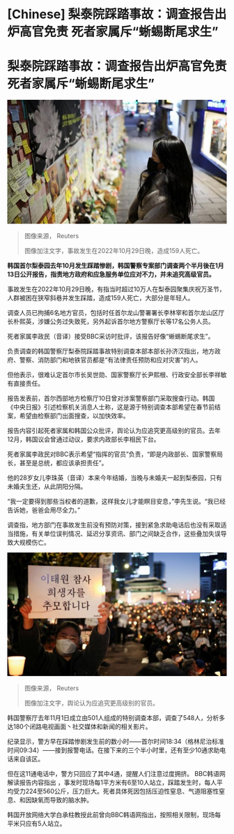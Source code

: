 # [Chinese] 梨泰院踩踏事故：调查报告出炉高官免责 死者家属斥“蜥蜴断尾求生”

#  梨泰院踩踏事故：调查报告出炉高官免责 死者家属斥“蜥蜴断尾求生”


![韩国首尔梨太院踩踏惨剧一处悼念点一位女士闭目致哀（18/12/2022）](_128297056_080002.2022-12-19t075857z_729552103_rc298y9t1bya_rtrmadp_3_christmas-season-southkorea-itaewon.jpg)

> 图像来源，  Reuters
>
> 图像加注文字，事故发生在2022年10月29日晚，造成159人死亡。

**韩国首尔梨泰园去年10月发生踩踏惨剧，韩国警察专案部门调查两个半月後在1月13日公开报告，指责地方政府和应急服务单位应对不力，并未追究高级官员。**

事故发生在2022年10月29日晚，有指当时超过10万人在梨泰园聚集庆祝万圣节，人群被困在狭窄斜巷并发生踩踏，造成159人死亡，大部分是年轻人。

调查人员已拘捕6名地方官员，包括时任首尔龙山警署署长李林宰和首尔龙山区厅长朴熙英，涉嫌公务过失致死，另外起诉首尔地方警察厅长等17名公务人员。

死者家属李政民（音译）接受BBC采访时批评，该报告好像“蜥蜴断尾求生”。

负责调查的韩国警察厅梨泰院踩踏事故特别调查本部本部长孙济汉指出，地方政府、警察、消防部门和地铁官员都是“有法律责任预防和应对灾害”的人。

但他表示，很难认定首尔市长吴世勋、国家警察厅长尹熙根、行政安全部长李祥敏有直接责任。

报告发表前，首尔西部地方检察厅10日曾对涉案警察部门采取搜查行动。韩国《中央日报》引述检察机关消息人士称，这是源于特别调查本部希望在春节前结案，希望由检察部门出面搜查，以加快效率。

报告内容引起死者家属和韩国公众批评，舆论认为应追究更高级别的官员。去年12月，韩国议会曾通过动议，要求内政部长李相民下台。

死者家属李政民对BBC表示希望“指挥的官员”负责，“即是内政部长、国家警察局长，甚至是总统，都应该承担责任”。

他的28岁女儿李珠英（音译）本来今年结婚，当晚与未婚夫一起到梨泰园，只有未婚夫生还，从此阴阳分隔。

“我一定要得到那些当权者的道歉，这样我女儿才能瞑目安息，”李先生说。“我已经告诉她，爸爸会用尽全力。”

调查指，地方部门在事故发生前没有预防对策，接到紧急求助电话后也没有采取适当措施，有关单位误判情况、延迟分享资讯、部门之间缺乏合作，这些叠加失误导致大规模伤亡。

![首尔广场一场悼念梨太院踩踏事件的烛光晚会上一位女士举起悼念标语（5/11/2022）](_128297057_094919.2022-11-05t094806z_653005590_rc2lfx9oougy_rtrmadp_3_southkorea-stampede-vigil.jpg)

> 图像来源，  Reuters
>
> 图像加注文字，舆论认为应追究更高级别的官员。

韩国警察厅去年11月1日成立由501人组成的特别调查本部，调查了548人，分析多达180个闭路电视画面丶社交媒体和新闻的相关影片。

纪录显示，警方早在踩踏惨剧发生前的数小时——首尔时间18:34（格林尼治标准时间09:34）——接到报警电话。在接下来的三个半小时里，还有至少10通求助电话来自该区。

但在这11通电话中，警方只回应了其中4通，提醒人们注意过度拥挤。
 BBC韩语网解读报告内容指出  ，事发时现场每1平方米有6至10人站立，踩踏发生时，每人平均受力224至560公斤，压力巨大。死者具体死因包括压迫性窒息、气道阻塞性窒息、和因缺氧而导致的脑水肿。

韩国开放网络大学白承柱教授此前曾向BBC韩语网指出，按照相关限制，现场每平米只应有5人站立。


